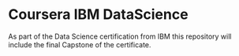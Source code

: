 # Coursera IBM DataScience
As part of the Data Science certification from IBM this repository will include the final Capstone of the certificate.

